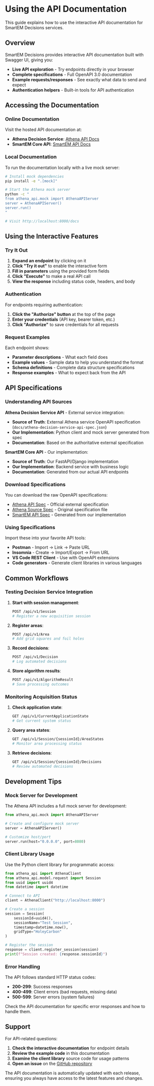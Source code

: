 # Using the API Documentation

This guide explains how to use the interactive API documentation for SmartEM Decisions services.

## Overview

SmartEM Decisions provides interactive API documentation built with Swagger UI, giving you:

- **Live API exploration** - Try endpoints directly in your browser
- **Complete specifications** - Full OpenAPI 3.0 documentation
- **Example requests/responses** - See exactly what data to send and expect
- **Authentication helpers** - Built-in tools for API authentication

## Accessing the Documentation

### Online Documentation

Visit the hosted API documentation at:
- **Athena Decision Service**: [Athena API Docs](../api/athena/index.html)
- **SmartEM Core API**: [SmartEM API Docs](../api/smartem/index.html)

### Local Documentation

To run the documentation locally with a live mock server:

```bash
# Install mock dependencies
pip install -e ".[mock]"

# Start the Athena mock server
python -c "
from athena_api.mock import AthenaAPIServer
server = AthenaAPIServer()
server.run()
"

# Visit http://localhost:8000/docs
```

## Using the Interactive Features

### Try It Out

1. **Expand an endpoint** by clicking on it
2. **Click "Try it out"** to enable the interactive form
3. **Fill in parameters** using the provided form fields
4. **Click "Execute"** to make a real API call
5. **View the response** including status code, headers, and body

### Authentication

For endpoints requiring authentication:

1. **Click the "Authorize" button** at the top of the page
2. **Enter your credentials** (API key, bearer token, etc.)
3. **Click "Authorize"** to save credentials for all requests

### Request Examples

Each endpoint shows:
- **Parameter descriptions** - What each field does
- **Example values** - Sample data to help you understand the format
- **Schema definitions** - Complete data structure specifications
- **Response examples** - What to expect back from the API

## API Specifications

### Understanding API Sources

**Athena Decision Service API** - External service integration:
- **Source of Truth**: External Athena service OpenAPI specification (`docs/athena-decision-service-api-spec.json`)
- **Our Implementation**: Python client and mock server generated from spec
- **Documentation**: Based on the authoritative external specification

**SmartEM Core API** - Our implementation:
- **Source of Truth**: Our FastAPI/Django implementation
- **Our Implementation**: Backend service with business logic
- **Documentation**: Generated from our actual API endpoints

### Download Specifications

You can download the raw OpenAPI specifications:

- [Athena API Spec](../api/athena/swagger.json) - Official external specification
- [Athena Source Spec](../athena-decision-service-api-spec.json) - Original specification file
- [SmartEM API Spec](../api/smartem/swagger.json) - Generated from our implementation

### Using Specifications

Import these into your favorite API tools:
- **Postman** - Import → Link → Paste URL
- **Insomnia** - Create → Import/Export → From URL
- **VS Code REST Client** - Use with OpenAPI extensions
- **Code generators** - Generate client libraries in various languages

## Common Workflows

### Testing Decision Service Integration

1. **Start with session management**:
   ```bash
   POST /api/v1/Session
   # Register a new acquisition session
   ```

2. **Register areas**:
   ```bash
   POST /api/v1/Area
   # Add grid squares and foil holes
   ```

3. **Record decisions**:
   ```bash
   POST /api/v1/Decision
   # Log automated decisions
   ```

4. **Store algorithm results**:
   ```bash
   POST /api/v1/AlgorithmResult
   # Save processing outcomes
   ```

### Monitoring Acquisition Status

1. **Check application state**:
   ```bash
   GET /api/v1/CurrentApplicationState
   # Get current system status
   ```

2. **Query area states**:
   ```bash
   GET /api/v1/Session/{sessionId}/AreaStates
   # Monitor area processing status
   ```

3. **Retrieve decisions**:
   ```bash
   GET /api/v1/Session/{sessionId}/Decisions
   # Review automated decisions
   ```

## Development Tips

### Mock Server for Development

The Athena API includes a full mock server for development:

```python
from athena_api.mock import AthenaAPIServer

# Create and configure mock server
server = AthenaAPIServer()

# Customize host/port
server.run(host="0.0.0.0", port=8080)
```

### Client Library Usage

Use the Python client library for programmatic access:

```python
from athena_api import AthenaClient
from athena_api.model.request import Session
from uuid import uuid4
from datetime import datetime

# Connect to API
client = AthenaClient("http://localhost:8000")

# Create a session
session = Session(
    sessionId=uuid4(),
    sessionName="Test Session",
    timestamp=datetime.now(),
    gridType="HoleyCarbon"
)

# Register the session
response = client.register_session(session)
print(f"Session created: {response.sessionId}")
```

### Error Handling

The API follows standard HTTP status codes:

- **200-299**: Success responses
- **400-499**: Client errors (bad requests, missing data)
- **500-599**: Server errors (system failures)

Check the API documentation for specific error responses and how to handle them.

## Support

For API-related questions:

1. **Check the interactive documentation** for endpoint details
2. **Review the example code** in this documentation
3. **Examine the client library** source code for usage patterns
4. **Open an issue** on the [GitHub repository](https://github.com/DiamondLightSource/smartem-decisions/issues)

The API documentation is automatically updated with each release, ensuring you always have access to the latest features and changes.
